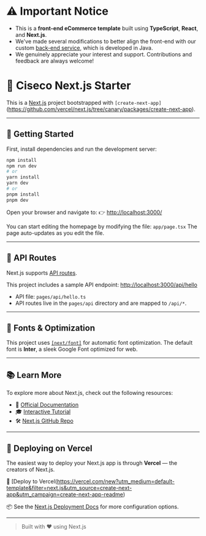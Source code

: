 # ⚠️ **Important Notice**
- This is a **front-end eCommerce template** built using **TypeScript**, **React**, and **Next.js**.
- We've made several modifications to better align the front-end with our custom [back-end service](https://github.com/huypq02/ecommerce-java), which is developed in Java.
- We genuinely appreciate your interest and support. Contributions and feedback are always welcome!

# 🧱 Ciseco Next.js Starter

This is a [Next.js](https://nextjs.org/) project bootstrapped with `[create-next-app]`(https://github.com/vercel/next.js/tree/canary/packages/create-next-app).

---

## 🚀 Getting Started

First, install dependencies and run the development server:

```bash
npm install
npm run dev
# or
yarn install
yarn dev
# or
pnpm install
pnpm dev
```

Open your browser and navigate to:
👉 [http://localhost:3000/](http://localhost:3000)

You can start editing the homepage by modifying the file:
`app/page.tsx`
The page auto-updates as you edit the file.

---

## 📱 API Routes

Next.js supports [API routes](https://nextjs.org/docs/api-routes/introduction).

This project includes a sample API endpoint:
[http://localhost:3000/api/hello](http://localhost:3000/api/hello)

* API file: `pages/api/hello.ts`
* API routes live in the `pages/api` directory and are mapped to `/api/*`.

---

## 🎨 Fonts & Optimization

This project uses [`[next/font]`](https://nextjs.org/docs/basic-features/font-optimization) for automatic font optimization.
The default font is **Inter**, a sleek Google Font optimized for web.

---

## 📚 Learn More

To explore more about Next.js, check out the following resources:

* 📘 [Official Documentation](https://nextjs.org/docs)
* 🎓 [Interactive Tutorial](https://nextjs.org/learn)
* 🛠️ [Next.js GitHub Repo](https://github.com/vercel/next.js)

---

## 🚀 Deploying on Vercel

The easiest way to deploy your Next.js app is through **Vercel** — the creators of Next.js.

🔗 [Deploy to Vercel(https://vercel.com/new?utm_medium=default-template&filter=next.js&utm_source=create-next-app&utm_campaign=create-next-app-readme)

📦 See the [Next.js Deployment Docs](https://nextjs.org/docs/deployment) for more configuration options.

---

> Built with ❤️ using Next.js
